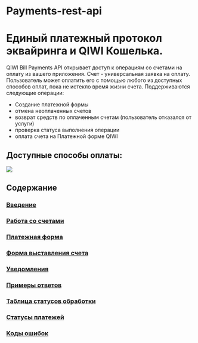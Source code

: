 # Payments-rest-api
# Единый платежный протокол эквайринга и QIWI Кошелька. 

QIWI Bill Payments API открывает доступ к операциям со счетами на оплату из вашего приложения. Счет - универсальная заявка на оплату. Пользователь может оплатить его с помощью любого из доступных способов оплат, пока не истекло время жизни счета. Поддерживаются следующие операции:

* Создание платежной формы
* отмена неоплаченных счетов
* возврат средств по оплаченным счетам (пользователь отказался от услуги)
* проверка статуса выполнения операции
* оплата счета на Платежной форме QIWI


## Доступные способы оплаты:

<img src="https://corp.qiwi.com/dam/jcr:a1566862-7c83-4a6b-89ec-276954bd8ee7/method_main.png"/>

## Содержание
### [Введение](https://github.com/QIWI-API/bill-payments-rest-api-docs/blob/master/payments-rest-api_ru.html.md)
### [Работа со счетами](https://github.com/QIWI-API/bill-payments-docs/blob/master/_bill-payments-api_ru.html.md)
### [Платежная форма](https://github.com/QIWI-API/bill-payments-rest-api-docs/blob/master/_checkout_ru.html.md)
### [Форма выставления счета](https://github.com/QIWI-API/bill-payments-rest-api-docs/blob/master/_webform_ru.html.md)
### [Уведомления](https://github.com/QIWI-API/bill-payments-rest-api-docs/blob/master/_notification_ru.html.md)
### [Примеры ответов](https://github.com/QIWI-API/bill-payments-rest-api-docs/blob/master/_responses_ru.html.md)
### [Таблица статусов обработки](https://github.com/QIWI-API/bill-payments-docs/blob/master/_results_ru.html.md)
### [Статусы платежей](https://github.com/QIWI-API/bill-payments-docs/blob/master/_statuses_ru.html.md)
### [Коды ошибок](https://github.com/QIWI-API/bill-payments-docs/blob/master/_errors_ru.html.md)



